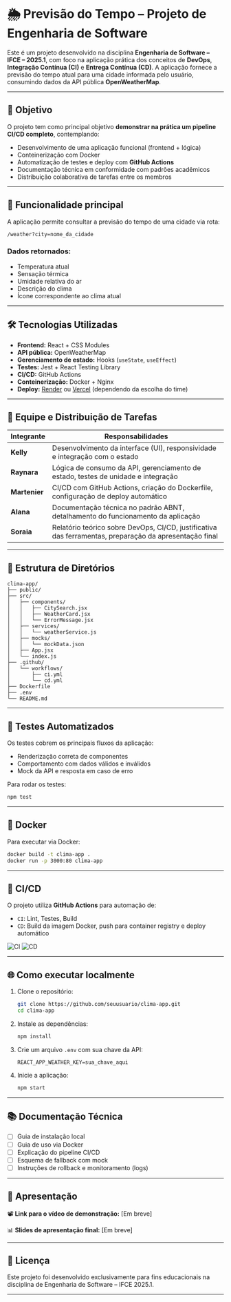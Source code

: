 # 🌦️ Previsão do Tempo – Projeto de Engenharia de Software

Este é um projeto desenvolvido na disciplina **Engenharia de Software – IFCE – 2025.1**, com foco na aplicação prática dos conceitos de **DevOps**, **Integração Contínua (CI)** e **Entrega Contínua (CD)**. A aplicação fornece a previsão do tempo atual para uma cidade informada pelo usuário, consumindo dados da API pública **OpenWeatherMap**.

---

## 📌 Objetivo

O projeto tem como principal objetivo **demonstrar na prática um pipeline CI/CD completo**, contemplando:

- Desenvolvimento de uma aplicação funcional (frontend + lógica)
- Conteinerização com Docker
- Automatização de testes e deploy com **GitHub Actions**
- Documentação técnica em conformidade com padrões acadêmicos
- Distribuição colaborativa de tarefas entre os membros

---

## 🚀 Funcionalidade principal

A aplicação permite consultar a previsão do tempo de uma cidade via rota:

```
/weather?city=nome_da_cidade
```

### Dados retornados:

- Temperatura atual
- Sensação térmica
- Umidade relativa do ar
- Descrição do clima
- Ícone correspondente ao clima atual

---

## 🛠️ Tecnologias Utilizadas

- **Frontend:** React + CSS Modules
- **API pública:** OpenWeatherMap
- **Gerenciamento de estado:** Hooks (`useState`, `useEffect`)
- **Testes:** Jest + React Testing Library
- **CI/CD:** GitHub Actions
- **Conteinerização:** Docker + Nginx
- **Deploy:** [Render](https://render.com) ou [Vercel](https://vercel.com) (dependendo da escolha do time)

---

## 👥 Equipe e Distribuição de Tarefas

| Integrante | Responsabilidades |
|------------|--------------------|
| **Kelly** | Desenvolvimento da interface (UI), responsividade e integração com o estado |
| **Raynara** | Lógica de consumo da API, gerenciamento de estado, testes de unidade e integração |
| **Martenier** | CI/CD com GitHub Actions, criação do Dockerfile, configuração de deploy automático |
| **Alana** | Documentação técnica no padrão ABNT, detalhamento do funcionamento da aplicação |
| **Soraia** | Relatório teórico sobre DevOps, CI/CD, justificativa das ferramentas, preparação da apresentação final |

---

## 📂 Estrutura de Diretórios

```
clima-app/
├── public/
├── src/
│   ├── components/
│   │   ├── CitySearch.jsx
│   │   ├── WeatherCard.jsx
│   │   └── ErrorMessage.jsx
│   ├── services/
│   │   └── weatherService.js
│   ├── mocks/
│   │   └── mockData.json
│   ├── App.jsx
│   └── index.js
├── .github/
│   └── workflows/
│       ├── ci.yml
│       └── cd.yml
├── Dockerfile
├── .env
└── README.md
```

---

## 🧪 Testes Automatizados

Os testes cobrem os principais fluxos da aplicação:

- Renderização correta de componentes
- Comportamento com dados válidos e inválidos
- Mock da API e resposta em caso de erro

Para rodar os testes:

```bash
npm test
```

---

## 🐳 Docker

Para executar via Docker:

```bash
docker build -t clima-app .
docker run -p 3000:80 clima-app
```

---

## 🧬 CI/CD

O projeto utiliza **GitHub Actions** para automação de:

- `CI`: Lint, Testes, Build
- `CD`: Build da imagem Docker, push para container registry e deploy automático

![CI](https://github.com/seuusuario/seurepositorio/actions/workflows/ci.yml/badge.svg)
![CD](https://github.com/seuusuario/seurepositorio/actions/workflows/cd.yml/badge.svg)

---

## 🌐 Como executar localmente

1. Clone o repositório:
   ```bash
   git clone https://github.com/seuusuario/clima-app.git
   cd clima-app
   ```

2. Instale as dependências:
   ```bash
   npm install
   ```

3. Crie um arquivo `.env` com sua chave da API:
   ```
   REACT_APP_WEATHER_KEY=sua_chave_aqui
   ```

4. Inicie a aplicação:
   ```bash
   npm start
   ```

---

## 📚 Documentação Técnica

- [ ] Guia de instalação local
- [ ] Guia de uso via Docker
- [ ] Explicação do pipeline CI/CD
- [ ] Esquema de fallback com mock
- [ ] Instruções de rollback e monitoramento (logs)

---

## 🎥 Apresentação

📽️ **Link para o vídeo de demonstração:** [Em breve]

📊 **Slides de apresentação final:** [Em breve]

---

## 📄 Licença

Este projeto foi desenvolvido exclusivamente para fins educacionais na disciplina de Engenharia de Software – IFCE 2025.1.

---

